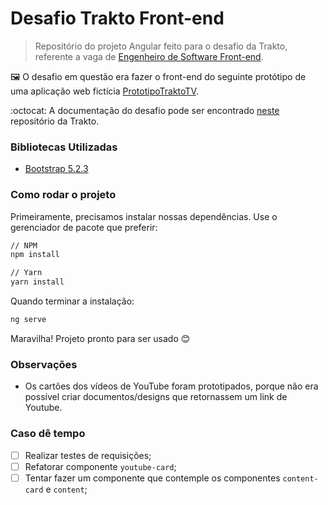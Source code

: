 # Desafio Trakto Front-end

> Repositório do projeto Angular feito para o desafio da Trakto, referente a vaga de [Engenheiro de Software Front-end](https://trakto.gupy.io/job/eyJzb3VyY2UiOiJndXB5X3B1YmxpY19wYWdlIiwiam9iSWQiOjQ2MjgwMDl9?jobBoardSource=gupy_public_page).

🖼️ O desafio em questão era fazer o front-end do seguinte protótipo de uma aplicação web fictícia [PrototipoTraktoTV](https://www.figma.com/file/Ajzapgkl4vrXw8KnHlIwPh/PrototipoTraktoTV?node-id=18-268&t=RXk6nX07OS4AVwDH-0).

:octocat: A documentação do desafio pode ser encontrado [neste](https://github.com/trakto/desafio_frontend) repositório da Trakto.

### Bibliotecas Utilizadas

- [Bootstrap 5.2.3](https://getbootstrap.com/docs/5.2/getting-started/introduction/)

### Como rodar o projeto

Primeiramente, precisamos instalar nossas dependências. Use o gerenciador de pacote que preferir:

```sh
// NPM
npm install

// Yarn
yarn install
```

Quando terminar a instalação:

```sh
ng serve
```

Maravilha! Projeto pronto para ser usado 😊

### Observações

- Os cartões dos vídeos de YouTube foram prototipados, porque não era possível criar documentos/designs que retornassem um link de Youtube.

### Caso dê tempo

- [ ] Realizar testes de requisições;
- [ ] Refatorar componente `youtube-card`;
- [ ] Tentar fazer um componente que contemple os componentes `content-card` e `content`;
